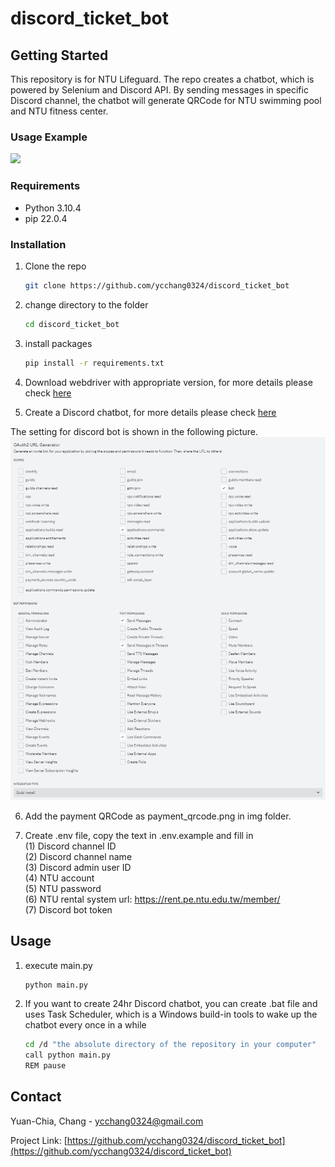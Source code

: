 # discord_ticket_bot

<!-- GETTING STARTED -->
## Getting Started

This repository is for NTU Lifeguard. The repo creates a chatbot, which is powered by Selenium and Discord API. By sending messages in specific Discord channel, the chatbot will generate QRCode for NTU swimming pool and NTU fitness center.

### Usage Example
![](examples/usage.gif)

### Requirements
* Python 3.10.4
* pip 22.0.4

### Installation

1. Clone the repo
   ```sh
   git clone https://github.com/ycchang0324/discord_ticket_bot
   ```

1. change directory to the folder
   ```sh
   cd discord_ticket_bot
   ```

3. install packages
   ```sh
   pip install -r requirements.txt
   ```

4. Download webdriver with appropriate version, for more details please check [here](https://developer.chrome.com/docs/chromedriver?hl=zh-tw)

5. Create a Discord chatbot, for more details please check [here](https://discord.com/developers/docs/intro)

The setting for discord bot is shown in the following picture.
![](examples/bot_setting.png)

6. Add the payment QRCode as payment_qrcode.png in img folder.

7. Create .env file, copy the text in .env.example and fill in  
(1) Discord channel ID  
(2) Discord channel name   
(3) Discord admin user ID  
(4) NTU account  
(5) NTU password  
(6) NTU rental system url: https://rent.pe.ntu.edu.tw/member/  
(7) Discord bot token  

<!-- USAGE EXAMPLES -->
## Usage

1. execute main.py
   ```sh
   python main.py
   ```

2. If you want to create 24hr Discord chatbot, you can create .bat file and uses Task Scheduler, which is a Windows build-in tools to wake up the chatbot every once in a while
   ```sh
   cd /d "the absolute directory of the repository in your computer"
   call python main.py
   REM pause
   ```

<!-- CONTACT -->
## Contact

Yuan-Chia, Chang - ycchang0324@gmail.com

Project Link: [https://github.com/ycchang0324/discord_ticket_bot](https://github.com/ycchang0324/discord_ticket_bot)


